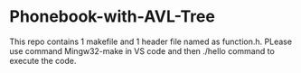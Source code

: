 # Phonebook-with-AVL-Tree
This repo contains 1 makefile and 1 header file named as function.h. PLease use command Mingw32-make in VS code and then ./hello command to execute the code.
